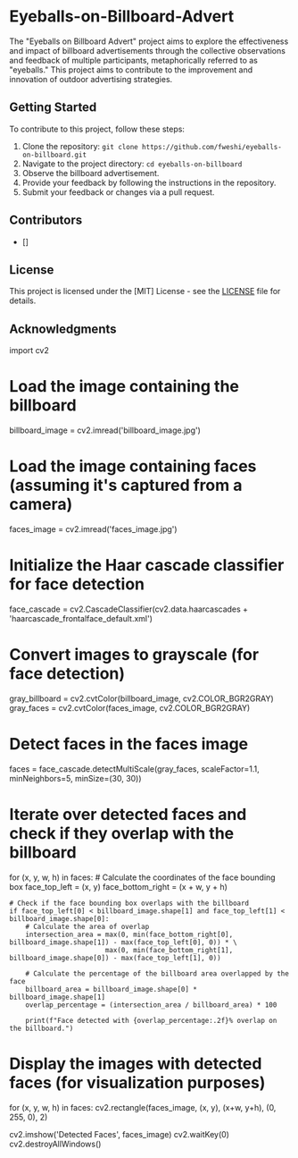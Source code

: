 # Eyeballs-on-Billboard-Advert
The "Eyeballs on Billboard Advert" project aims to explore the effectiveness and impact of billboard advertisements through the collective observations and feedback of multiple participants, metaphorically referred to as "eyeballs." This project aims to contribute to the improvement and innovation of outdoor advertising strategies.

## Getting Started
To contribute to this project, follow these steps:

1. Clone the repository: `git clone https://github.com/fweshi/eyeballs-on-billboard.git`
2. Navigate to the project directory: `cd eyeballs-on-billboard`
3. Observe the billboard advertisement.
4. Provide your feedback by following the instructions in the repository.
5. Submit your feedback or changes via a pull request.

## Contributors
- []

## License
This project is licensed under the [MIT] License - see the [LICENSE](LICENSE) file for details.

## Acknowledgments


import cv2

# Load the image containing the billboard
billboard_image = cv2.imread('billboard_image.jpg')

# Load the image containing faces (assuming it's captured from a camera)
faces_image = cv2.imread('faces_image.jpg')

# Initialize the Haar cascade classifier for face detection
face_cascade = cv2.CascadeClassifier(cv2.data.haarcascades + 'haarcascade_frontalface_default.xml')

# Convert images to grayscale (for face detection)
gray_billboard = cv2.cvtColor(billboard_image, cv2.COLOR_BGR2GRAY)
gray_faces = cv2.cvtColor(faces_image, cv2.COLOR_BGR2GRAY)

# Detect faces in the faces image
faces = face_cascade.detectMultiScale(gray_faces, scaleFactor=1.1, minNeighbors=5, minSize=(30, 30))

# Iterate over detected faces and check if they overlap with the billboard
for (x, y, w, h) in faces:
    # Calculate the coordinates of the face bounding box
    face_top_left = (x, y)
    face_bottom_right = (x + w, y + h)
    
    # Check if the face bounding box overlaps with the billboard
    if face_top_left[0] < billboard_image.shape[1] and face_top_left[1] < billboard_image.shape[0]:
        # Calculate the area of overlap
        intersection_area = max(0, min(face_bottom_right[0], billboard_image.shape[1]) - max(face_top_left[0], 0)) * \
                            max(0, min(face_bottom_right[1], billboard_image.shape[0]) - max(face_top_left[1], 0))
        
        # Calculate the percentage of the billboard area overlapped by the face
        billboard_area = billboard_image.shape[0] * billboard_image.shape[1]
        overlap_percentage = (intersection_area / billboard_area) * 100
        
        print(f"Face detected with {overlap_percentage:.2f}% overlap on the billboard.")

# Display the images with detected faces (for visualization purposes)
for (x, y, w, h) in faces:
    cv2.rectangle(faces_image, (x, y), (x+w, y+h), (0, 255, 0), 2)

cv2.imshow('Detected Faces', faces_image)
cv2.waitKey(0)
cv2.destroyAllWindows()


